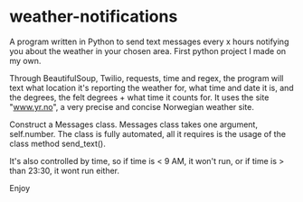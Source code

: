 weather-notifications
=====================

A program written in Python to send text messages every x hours notifying you about the weather in your chosen area. First python project I made on my own. 

Through BeautifulSoup, Twilio, requests, time and regex, the program will text what location it's reporting the weather for, what time and date it is, and the degrees, the felt degrees + what time it counts for. It uses the site "www.yr.no", a very precise and concise Norwegian weather site.

Construct a Messages class. Messages class takes one argument, self.number. The class is fully automated, all it requires is the usage of the class method send_text().

It's also controlled by time, so if time is < 9 AM, it won't run, or if time is > than 23:30, it wont run either.


Enjoy
